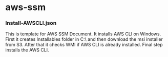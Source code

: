 # aws-ssm

### Install-AWSCLI.json
This is template for AWS SSM Document. It installs AWS CLI on Windows. First it creates Installables folder in C:\ and then download the msi installer from S3. After that it checks WMI if AWS CLI is already installed. Final step installs the AWS CLI.
